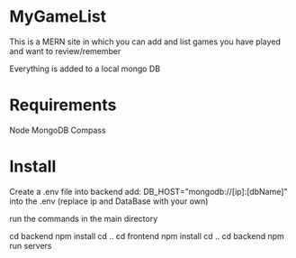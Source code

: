 # MyGameList
This is a MERN site in which you can add and list games you have played and want to review/remember

Everything is added to a local mongo DB

# Requirements
Node
MongoDB Compass

# Install

Create a .env file into backend
add:
DB_HOST="mongodb://[ip]:[dbName]"
into the .env
(replace ip and DataBase with your own)

run the commands in the main directory

cd backend
npm install
cd ..
cd frontend
npm install
cd ..
cd backend
npm run servers



